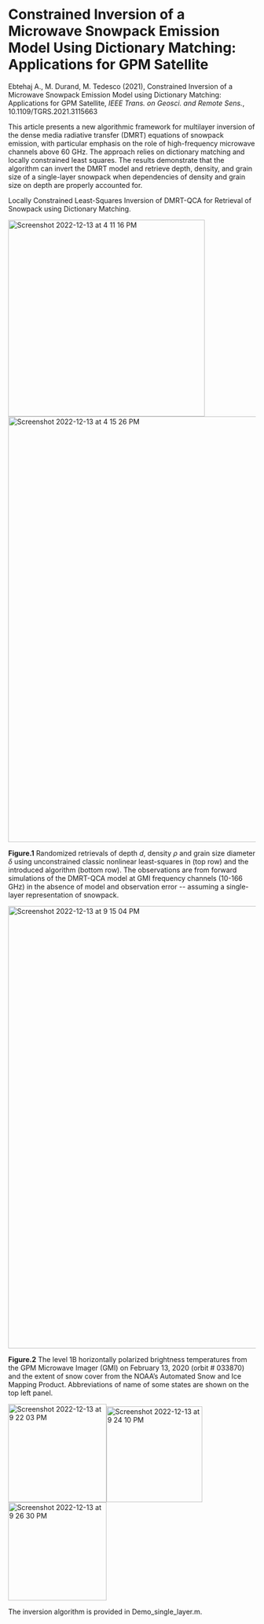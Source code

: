 # Constrained Inversion of a Microwave Snowpack Emission Model Using Dictionary Matching: Applications for GPM Satellite
Ebtehaj A., M. Durand, M. Tedesco (2021), Constrained Inversion of a Microwave Snowpack Emission Model using Dictionary Matching: Applications for GPM Satellite, *IEEE Trans. on Geosci. and Remote Sens.*, 10.1109/TGRS.2021.3115663

This article presents a new algorithmic framework for multilayer inversion of the dense media radiative transfer (DMRT) equations of snowpack emission, with particular emphasis on the role of high-frequency microwave channels above 60 GHz. The approach relies on dictionary matching and locally constrained least squares. The results demonstrate that the algorithm can invert the DMRT model and retrieve depth, density, and grain size of a single-layer snowpack when dependencies of density and grain size on depth are properly accounted for. 

Locally Constrained Least-Squares Inversion of DMRT-QCA for Retrieval of Snowpack using Dictionary Matching.

<img width="400" alt="Screenshot 2022-12-13 at 4 11 16 PM" src="https://user-images.githubusercontent.com/46690843/207455125-415f6517-a7fa-4c72-bce8-8774a60039a8.png">

<img width="866" alt="Screenshot 2022-12-13 at 4 15 26 PM" src="https://user-images.githubusercontent.com/46690843/207456115-7563d85f-5254-4c8c-a663-b9cf9114e3f3.png">

**Figure.1** Randomized retrievals of depth $d$, density $\rho$ and grain size diameter $\delta$ using unconstrained classic nonlinear least-squares in (top row) and the introduced algorithm (bottom row). The observations are from forward simulations of the DMRT-QCA model at GMI frequency channels (10-166 GHz) in the absence of model and observation error -- assuming a single-layer representation of snowpack.



<img width="900" alt="Screenshot 2022-12-13 at 9 15 04 PM" src="https://user-images.githubusercontent.com/46690843/207496585-1887e178-d526-4e20-8855-1eceea0e6527.png">

**Figure.2** The level 1B horizontally polarized brightness temperatures from the GPM Microwave Imager (GMI) on February 13, 2020 (orbit # 033870) and the
extent of snow cover from the NOAA’s Automated Snow and Ice Mapping Product. Abbreviations of name of some states are shown on the top left panel.


<img height="200" alt="Screenshot 2022-12-13 at 9 22 03 PM" src="https://user-images.githubusercontent.com/46690843/207497440-ec3d8d32-ad2c-4169-85ad-bb45ca9c8ef4.png"><img height="195" alt="Screenshot 2022-12-13 at 9 24 10 PM" src="https://user-images.githubusercontent.com/46690843/207497695-afa47e4d-7d8c-4eb2-9612-a75693206f3c.png"><img height="200" alt="Screenshot 2022-12-13 at 9 26 30 PM" src="https://user-images.githubusercontent.com/46690843/207498046-0aef013d-ff2a-4fde-8c26-9f4881364163.png">

The inversion algorithm is provided in Demo_single_layer.m. 

